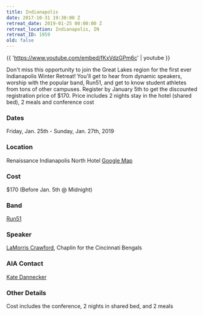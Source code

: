 ```yaml
---
title: Indianapolis
date: 2017-10-31 19:30:00 Z
retreat_date: 2019-01-25 00:00:00 Z
retreat_location: Indianapolis, IN
retreat_ID: 1959
old: false
---
```


{{ 'https://www.youtube.com/embed/fKxVdzGPm6c' | youtube }}

Don't miss this opportunity to join the Great Lakes region for the first ever Indianapolis Winter Retreat! You'll get to hear from dynamic speakers, worship with the popular band, Run51, and get to know student athletes from tons of other campuses. Register by January 5th to get the discounted registration price of $170. Price includes 2 nights stay in the hotel (shared bed), 2 meals and conference cost

### Dates  
Friday, Jan. 25th -  Sunday, Jan. 27th, 2019

### Location  
Renaissance Indianapolis North Hotel [Google Map](https://goo.gl/maps/x9Ti2NecZj42) 

### Cost  
$170 (Before Jan. 5th @ Midnight)

### Band  
[Run51](http://wearerun51.com)

### Speaker  
[LaMorris Crawford](http://www.lamorriscrawford.com/), Chaplin for the Cincinnati Bengals

### AIA Contact  
[Kate Dannecker](mailto:kate.dannecker@athletesinaction.org)

### Other Details  
Cost includes the conference, 2 nights in shared bed, and 2 meals